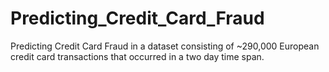 # Predicting_Credit_Card_Fraud
Predicting Credit Card Fraud in a dataset consisting of ~290,000 European credit card transactions that occurred in a two day time span.
